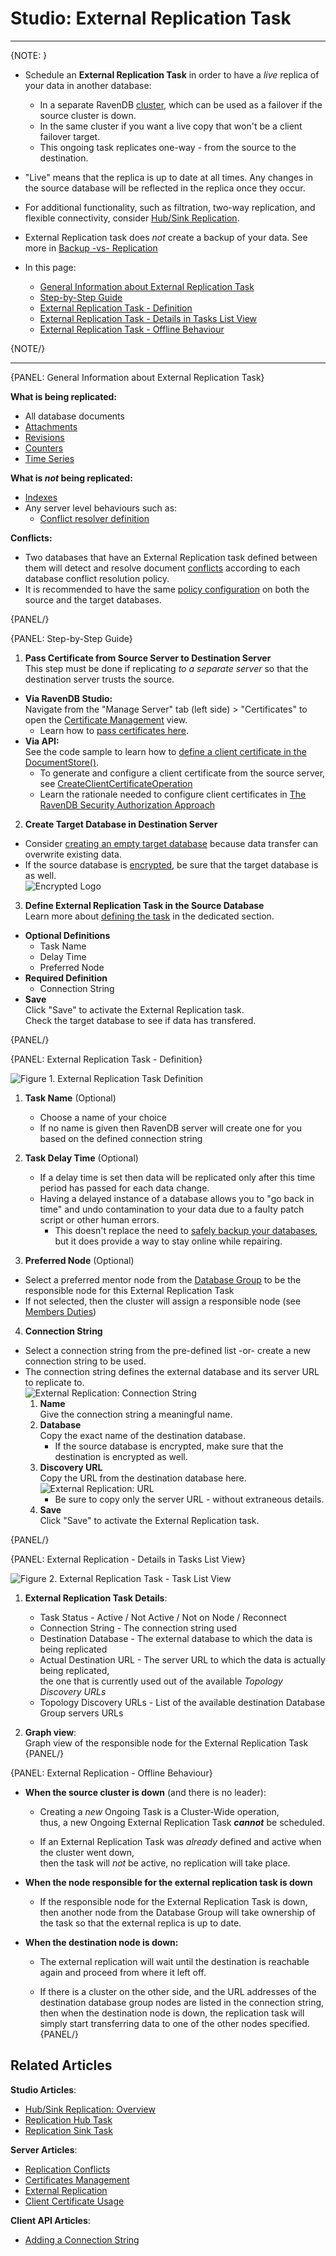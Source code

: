 ﻿# Studio: External Replication Task
---

{NOTE: }

* Schedule an **External Replication Task** in order to have a _live_ replica of your data in another database:  
  * In a separate RavenDB [cluster](../../../../studio/cluster/cluster-view), which can be used as a failover if the source cluster is down. 
  * In the same cluster if you want a live copy that won't be a client failover target.
  * This ongoing task replicates one-way - from the source to the destination.

* "Live" means that the replica is up to date at all times. Any changes in the source database will be reflected in the replica once they occur.  

* For additional functionality, such as filtration, two-way replication, and flexible connectivity, consider [Hub/Sink Replication](../../../../studio/database/tasks/ongoing-tasks/hub-sink-replication/overview).  
  
* External Replication task does _not_ create a backup of your data. See more in [Backup -vs- Replication](../../../../studio/database/tasks/backup-task#backup-task--vs--replication-task)  

* In this page:  
  * [General Information about External Replication Task](../../../../studio/database/tasks/ongoing-tasks/external-replication-task#general-information-about-external-replication-task)
  * [Step-by-Step Guide](../../../../studio/database/tasks/ongoing-tasks/external-replication-task#step-by-step-guide)
  * [External Replication Task - Definition](../../../../studio/database/tasks/ongoing-tasks/external-replication-task#external-replication-task---definition)  
  * [External Replication Task - Details in Tasks List View](../../../../studio/database/tasks/ongoing-tasks/external-replication-task#external-replication---details-in-tasks-list-view)  
  * [External Replication Task - Offline Behaviour](../../../../studio/database/tasks/ongoing-tasks/external-replication-task#external-replication---offline-behaviour)

{NOTE/}

---

{PANEL: General Information about External Replication Task}

**What is being replicated:**  

  * All database documents  
  * [Attachments](../../../../document-extensions/attachments/what-are-attachments)  
  * [Revisions](../../../../server/extensions/revisions)  
  * [Counters](../../../../document-extensions/counters/overview)
  * [Time Series](../../../../document-extensions/timeseries/overview)

**What is _not_ being replicated:**  

  * [Indexes](../../../../indexes/creating-and-deploying)  
  * Any server level behaviours such as:  
    *  [Conflict resolver definition](../../../../server/clustering/replication/replication-conflicts#conflict-resolution-script)  

**Conflicts:**  

  * Two databases that have an External Replication task defined between them will detect and resolve document 
    [conflicts](../../../../server/clustering/replication/replication-conflicts) according to each database conflict resolution policy.  
  * It is recommended to have the same [policy configuration](../../../../server/clustering/replication/replication-conflicts#configuring-conflict-resolution-using-the-client) on both the source and the target databases.  

{PANEL/}

{PANEL: Step-by-Step Guide}

1. **Pass Certificate from Source Server to Destination Server**  
  This step must be done if replicating *to a separate server* so that the destination server trusts the source.
  * **Via RavenDB Studio:**  
    Navigate from the "Manage Server" tab (left side) > "Certificates" to open the [Certificate Management](../../../../server/security/authentication/certificate-management) view.  
     - Learn how to [pass certificates here](../../../../server/security/authentication/certificate-management#enabling-communication-between-servers-importing-and-exporting-certificates).  
  * **Via API:**  
    See the code sample to learn how to [define a client certificate in the DocumentStore()](../../../../client-api/creating-document-store).  
     - To generate and configure a client certificate from the source server, see [CreateClientCertificateOperation](../../../../client-api/operations/server-wide/certificates/create-client-certificate)
     - Learn the rationale needed to configure client certificates in [The RavenDB Security Authorization Approach](../../../../server/security/authentication/certificate-management#the-ravendb-security-authorization-approach)
2. **Create Target Database in Destination Server**  
  * Consider [creating an empty target database](../../../../studio/database/create-new-database/general-flow) 
    because data transfer can overwrite existing data.  
  * If the source database is [encrypted](../../../../studio/database/create-new-database/encrypted#creating-encrypted-database), 
    be sure that the target database is as well.  
     ![Encrypted Logo](images/encrypted-logo.png "Encrypted Logo")
3. **Define External Replication Task in the Source Database**  
    Learn more about [defining the task](../../../../studio/database/tasks/ongoing-tasks/external-replication-task#external-replication-task---definition) in the dedicated section.  
  * **Optional Definitions**  
     - Task Name  
     - Delay Time  
     - Preferred Node  
  * **Required Definition**  
     - Connection String  
  * **Save**  
    Click "Save" to activate the External Replication task.  
    Check the target database to see if data has transfered.  



{PANEL/}

{PANEL: External Replication Task - Definition}

![Figure 1. External Replication Task Definition](images/external-replication-1.png "Create New External Replication Task")

1. **Task Name** (Optional)  
   * Choose a name of your choice  
   * If no name is given then RavenDB server will create one for you based on the defined connection string  

2. **Task Delay Time** (Optional)  
   * If a delay time is set then data will be replicated only after this time period has passed for each data change.  
   * Having a delayed instance of a database allows you to "go back in time" and undo contamination to your data due to a faulty patch script or other human errors.  
     * This doesn't replace the need to [safely backup your databases](../../../../studio/database/tasks/backup-task), but it does provide a way to stay online while repairing.  

3. **Preferred Node** (Optional)  
  * Select a preferred mentor node from the [Database Group](../../../../studio/database/settings/manage-database-group) to be the responsible node for this External Replication Task  
  * If not selected, then the cluster will assign a responsible node (see [Members Duties](../../../../studio/database/settings/manage-database-group#database-group-topology---members-duties))  

4. **Connection String**  
  * Select a connection string from the pre-defined list -or- create a new connection string to be used.  
  * The connection string defines the external database and its server URL to replicate to.  
    ![External Replication: Connection String](images/external-replication-connection-string.png "External Replication: Connection String")
      1. **Name**  
        Give the connection string a meaningful name.  
      2. **Database**  
        Copy the exact name of the destination database.  
          * If the source database is encrypted, make sure that the destination is encrypted as well.
      3. **Discovery URL**  
        Copy the URL from the destination database here.
         ![External Replication: URL](images/external-replication-url.png "External Replication: URL")
           * Be sure to copy only the server URL - without extraneous details.  
      4. **Save**  
         Click "Save" to activate the External Replication task.

{PANEL/}

{PANEL: External Replication - Details in Tasks List View}

![Figure 2. External Replication Task - Task List View](images/external-replication-2.png "Tasks List View Details")

1. **External Replication Task Details**:
   *  Task Status - Active / Not Active / Not on Node / Reconnect  
   *  Connection String - The connection string used  
   *  Destination Database - The external database to which the data is being replicated  
   *  Actual Destination URL - The server URL to which the data is actually being replicated,  
      the one that is currently used out of the available _Topology Discovery URLs_  
   *  Topology Discovery URLs - List of the available destination Database Group servers URLs  

2. **Graph view**:  
   Graph view of the responsible node for the External Replication Task  
{PANEL/}

{PANEL: External Replication - Offline Behaviour}

* **When the source cluster is down** (and there is no leader):  

  * Creating a _new_ Ongoing Task is a Cluster-Wide operation,  
    thus, a new Ongoing External Replication Task ***cannot*** be scheduled.  

  * If an External Replication Task was _already_ defined and active when the cluster went down,  
    then the task will _not_ be active, no replication will take place.

* **When the node responsible for the external replication task is down**  

  * If the responsible node for the External Replication Task is down,  
    then another node from the Database Group will take ownership of the task so that the external replica is up to date.  

* **When the destination node is down:**  

  * The external replication will wait until the destination is reachable again and proceed from where it left off.  

  * If there is a cluster on the other side, and the URL addresses of the destination database group nodes are listed in the connection string, 
    then when the destination node is down, the replication task will simply start transferring data to one of the other nodes specified.  
{PANEL/}



## Related Articles

**Studio Articles**:  
- [Hub/Sink Replication: Overview](../../../../studio/database/tasks/ongoing-tasks/hub-sink-replication/overview)  
- [Replication Hub Task](../../../../studio/database/tasks/ongoing-tasks/hub-sink-replication/replication-hub-task)  
- [Replication Sink Task](../../../../studio/database/tasks/ongoing-tasks/hub-sink-replication/replication-sink-task)  

**Server Articles**:  
- [Replication Conflicts](../../../../server/clustering/replication/replication-conflicts#configuring-conflict-resolution-using-the-client)
- [Certificates Management](../../../../server/security/authentication/certificate-management#enabling-communication-between-servers-importing-and-exporting-certificates)  
- [External Replication](../../../../server/ongoing-tasks/external-replication)  
- [Client Certificate Usage](../../../../server/security/authentication/client-certificate-usage)  

**Client API Articles**:  
- [Adding a Connection String](../../../../client-api/operations/maintenance/connection-strings/add-connection-string#operations-how-to-add-a-connection-string)  

